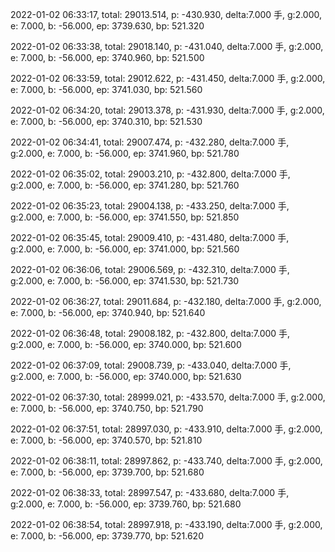 2022-01-02 06:33:17, total: 29013.514, p: -430.930, delta:7.000 手, g:2.000, e: 7.000, b: -56.000, ep: 3739.630, bp: 521.320

2022-01-02 06:33:38, total: 29018.140, p: -431.040, delta:7.000 手, g:2.000, e: 7.000, b: -56.000, ep: 3740.960, bp: 521.500

2022-01-02 06:33:59, total: 29012.622, p: -431.450, delta:7.000 手, g:2.000, e: 7.000, b: -56.000, ep: 3741.030, bp: 521.560

2022-01-02 06:34:20, total: 29013.378, p: -431.930, delta:7.000 手, g:2.000, e: 7.000, b: -56.000, ep: 3740.310, bp: 521.530

2022-01-02 06:34:41, total: 29007.474, p: -432.280, delta:7.000 手, g:2.000, e: 7.000, b: -56.000, ep: 3741.960, bp: 521.780

2022-01-02 06:35:02, total: 29003.210, p: -432.800, delta:7.000 手, g:2.000, e: 7.000, b: -56.000, ep: 3741.280, bp: 521.760

2022-01-02 06:35:23, total: 29004.138, p: -433.250, delta:7.000 手, g:2.000, e: 7.000, b: -56.000, ep: 3741.550, bp: 521.850

2022-01-02 06:35:45, total: 29009.410, p: -431.480, delta:7.000 手, g:2.000, e: 7.000, b: -56.000, ep: 3741.000, bp: 521.560

2022-01-02 06:36:06, total: 29006.569, p: -432.310, delta:7.000 手, g:2.000, e: 7.000, b: -56.000, ep: 3741.530, bp: 521.730

2022-01-02 06:36:27, total: 29011.684, p: -432.180, delta:7.000 手, g:2.000, e: 7.000, b: -56.000, ep: 3740.940, bp: 521.640

2022-01-02 06:36:48, total: 29008.182, p: -432.800, delta:7.000 手, g:2.000, e: 7.000, b: -56.000, ep: 3740.000, bp: 521.600

2022-01-02 06:37:09, total: 29008.739, p: -433.040, delta:7.000 手, g:2.000, e: 7.000, b: -56.000, ep: 3740.000, bp: 521.630

2022-01-02 06:37:30, total: 28999.021, p: -433.570, delta:7.000 手, g:2.000, e: 7.000, b: -56.000, ep: 3740.750, bp: 521.790

2022-01-02 06:37:51, total: 28997.030, p: -433.910, delta:7.000 手, g:2.000, e: 7.000, b: -56.000, ep: 3740.570, bp: 521.810

2022-01-02 06:38:11, total: 28997.862, p: -433.740, delta:7.000 手, g:2.000, e: 7.000, b: -56.000, ep: 3739.700, bp: 521.680

2022-01-02 06:38:33, total: 28997.547, p: -433.680, delta:7.000 手, g:2.000, e: 7.000, b: -56.000, ep: 3739.760, bp: 521.680

2022-01-02 06:38:54, total: 28997.918, p: -433.190, delta:7.000 手, g:2.000, e: 7.000, b: -56.000, ep: 3739.770, bp: 521.620